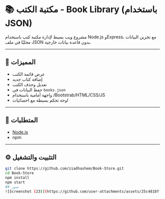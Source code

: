 # 📚 مكتبة الكتب - Book Library (باستخدام JSON)

مشروع ويب بسيط لإدارة مكتبة كتب باستخدام Node.js وExpress، مع تخزين البيانات محليًا في ملف JSON بدون قاعدة بيانات خارجية.

---

## 🚀 المميزات

- عرض قائمة الكتب
- إضافة كتاب جديد
- تعديل وحذف الكتب
- حفظ البيانات في `books.json`
- واجهة أمامية باستخدام /Bootstrab/HTML/CSS/JS
- اوحة تحكم بسيطة مع احصائيات

---

## 🧾 المتطلبات

- [Node.js](https://nodejs.org/)
- npm

---

## ⚙️ التثبيت والتشغيل

```bash
git clone https://github.com/ziadhashem/Book-Store.git
cd Book-Store
npm install
npm start
## صور
![Screenshot (23)](https://github.com/user-attachments/assets/25c4818f-4d8d-4449-b8b2-3b770aa3fc13)
